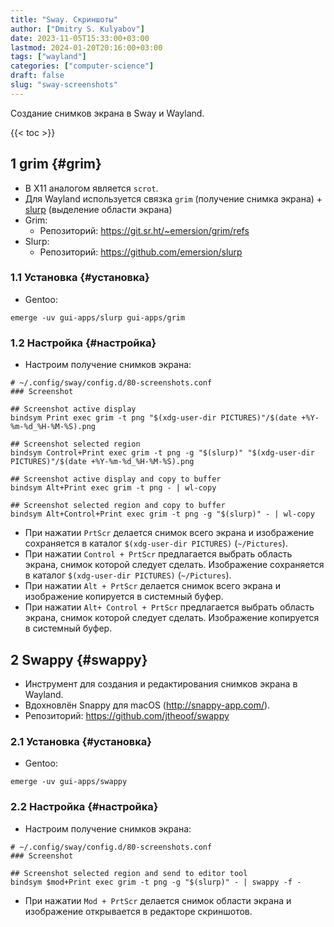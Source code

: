 ```yaml
---
title: "Sway. Скриншоты"
author: ["Dmitry S. Kulyabov"]
date: 2023-11-05T15:33:00+03:00
lastmod: 2024-01-20T20:16:00+03:00
tags: ["wayland"]
categories: ["computer-science"]
draft: false
slug: "sway-screenshots"
---
```


Создание снимков экрана в Sway и Wayland.

<!--more-->

{{< toc >}}


## <span class="section-num">1</span> grim {#grim}

-   В X11 аналогом является `scrot`.
-   Для Wayland используется связка `grim` (получение снимка экрана) + [slurp](https://github.com/emersion/slurp) (выделение области экрана)
-   Grim:
    -   Репозиторий: <https://git.sr.ht/~emersion/grim/refs>
-   Slurp:
    -   Репозиторий: <https://github.com/emersion/slurp>


### <span class="section-num">1.1</span> Установка {#установка}

-   Gentoo:

<!--listend-->

```shell
emerge -uv gui-apps/slurp gui-apps/grim
```


### <span class="section-num">1.2</span> Настройка {#настройка}

-   Настроим получение снимков экрана:

<!--listend-->

```conf-unix
# ~/.config/sway/config.d/80-screenshots.conf
### Screenshot

## Screenshot active display
bindsym Print exec grim -t png "$(xdg-user-dir PICTURES)"/$(date +%Y-%m-%d_%H-%M-%S).png

## Screenshot selected region
bindsym Control+Print exec grim -t png -g "$(slurp)" "$(xdg-user-dir PICTURES)"/$(date +%Y-%m-%d_%H-%M-%S).png

## Screenshot active display and copy to buffer
bindsym Alt+Print exec grim -t png - | wl-copy

## Screenshot selected region and copy to buffer
bindsym Alt+Control+Print exec grim -t png -g "$(slurp)" - | wl-copy
```

-   При нажатии `PrtScr` делается снимок всего экрана и изображение сохраняется в каталог `$(xdg-user-dir PICTURES)` (`~/Pictures`).
-   При нажатии `Control + PrtScr` предлагается выбрать область экрана, снимок которой следует сделать. Изображение сохраняется в каталог `$(xdg-user-dir PICTURES)` (`~/Pictures`).
-   При нажатии `Alt + PrtScr` делается снимок всего экрана и изображение копируется в системный буфер.
-   При нажатии `Alt+ Control + PrtScr` предлагается выбрать область экрана, снимок которой следует сделать. Изображение копируется в системный буфер.


## <span class="section-num">2</span> Swappy {#swappy}

-   Инструмент для создания и редактирования снимков экрана в Wayland.
-   Вдохновлён Snappy для macOS (<http://snappy-app.com/>).
-   Репозиторий: <https://github.com/jtheoof/swappy>


### <span class="section-num">2.1</span> Установка {#установка}

-   Gentoo:

<!--listend-->

```shell
emerge -uv gui-apps/swappy
```


### <span class="section-num">2.2</span> Настройка {#настройка}

-   Настроим получение снимков экрана:

<!--listend-->

```conf-unix
# ~/.config/sway/config.d/80-screenshots.conf
### Screenshot

## Screenshot selected region and send to editor tool
bindsym $mod+Print exec grim -t png -g "$(slurp)" - | swappy -f -
```

-   При нажатии `Mod + PrtScr` делается снимок области экрана и изображение открывается в редакторе скриншотов.
